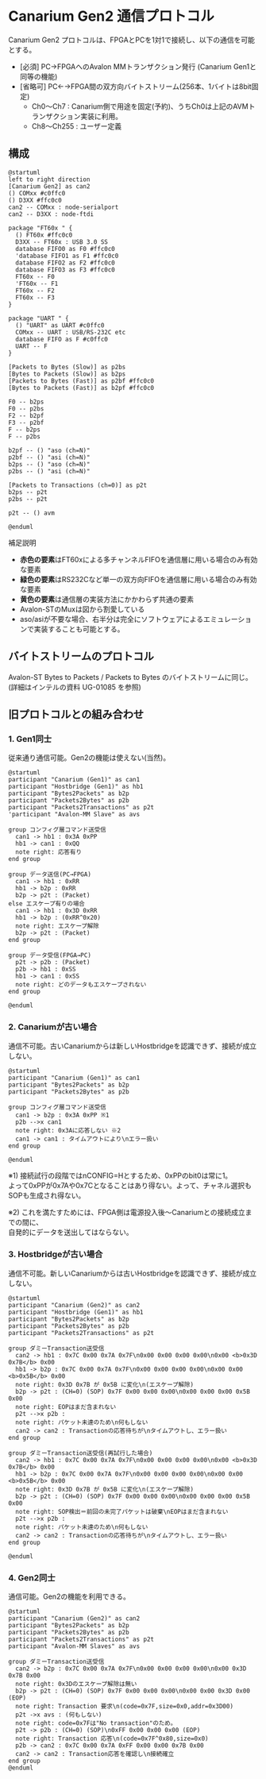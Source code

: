 Canarium Gen2 通信プロトコル
========

Canarium Gen2 プロトコルは、FPGAとPCを1対1で接続し、以下の通信を可能とする。
- [必須] PC→FPGAへのAvalon MMトランザクション発行 (Canarium Gen1と同等の機能)
- [省略可] PC←→FPGA間の双方向バイトストリーム(256本、1バイトは8bit固定)
  - Ch0～Ch7 : Canarium側で用途を固定(予約)、うちCh0は上記のAVMトランザクション実装に利用。
  - Ch8～Ch255 : ユーザー定義

構成
--------

```plantuml
@startuml
left to right direction
[Canarium Gen2] as can2
() COMxx #c0ffc0
() D3XX #ffc0c0
can2 -- COMxx : node-serialport
can2 -- D3XX : node-ftdi

package "FT60x " {
  () FT60x #ffc0c0
  D3XX -- FT60x : USB 3.0 SS
  database FIFO0 as F0 #ffc0c0
  'database FIFO1 as F1 #ffc0c0
  database FIFO2 as F2 #ffc0c0
  database FIFO3 as F3 #ffc0c0
  FT60x -- F0
  'FT60x -- F1
  FT60x -- F2
  FT60x -- F3
}

package "UART " {
  () "UART" as UART #c0ffc0
  COMxx -- UART : USB/RS-232C etc
  database FIFO as F #c0ffc0
  UART -- F
}

[Packets to Bytes (Slow)] as p2bs
[Bytes to Packets (Slow)] as b2ps
[Packets to Bytes (Fast)] as p2bf #ffc0c0
[Bytes to Packets (Fast)] as b2pf #ffc0c0

F0 -- b2ps
F0 -- p2bs
F2 -- b2pf
F3 -- p2bf
F -- b2ps
F -- p2bs

b2pf -- () "aso (ch=N)"
p2bf -- () "asi (ch=N)"
b2ps -- () "aso (ch=N)"
p2bs -- () "asi (ch=N)"

[Packets to Transactions (ch=0)] as p2t
b2ps -- p2t
p2bs -- p2t

p2t -- () avm

@enduml
```

補足説明
* **赤色の要素**はFT60xによる多チャンネルFIFOを通信層に用いる場合のみ有効な要素
* **緑色の要素**はRS232Cなど単一の双方向FIFOを通信層に用いる場合のみ有効な要素
* **黄色の要素**は通信層の実装方法にかかわらず共通の要素
* Avalon-STのMuxは図から割愛している
* aso/asiが不要な場合、右半分は完全にソフトウェアによるエミュレーションで実装することも可能とする。

バイトストリームのプロトコル
--------

Avalon-ST Bytes to Packets / Packets to Bytes のバイトストリームに同じ。<br>
(詳細はインテルの資料 UG-01085 を参照)


旧プロトコルとの組み合わせ
--------

### 1. Gen1同士

従来通り通信可能。Gen2の機能は使えない(当然)。

```plantuml
@startuml
participant "Canarium (Gen1)" as can1
participant "Hostbridge (Gen1)" as hb1
participant "Bytes2Packets" as b2p
participant "Packets2Bytes" as p2b
participant "Packets2Transactions" as p2t
'participant "Avalon-MM Slave" as avs

group コンフィグ層コマンド送受信
  can1 -> hb1 : 0x3A 0xPP
  hb1 -> can1 : 0xQQ
  note right: 応答有り
end group

group データ送信(PC→FPGA)
  can1 -> hb1 : 0xRR
  hb1 -> b2p : 0xRR
  b2p -> p2t : (Packet)
else エスケープ有りの場合
  can1 -> hb1 : 0x3D 0xRR
  hb1 -> b2p : (0xRR^0x20)
  note right: エスケープ解除
  b2p -> p2t : (Packet)
end group

group データ受信(FPGA→PC)
  p2t -> p2b : (Packet)
  p2b -> hb1 : 0xSS
  hb1 -> can1 : 0xSS
  note right: どのデータもエスケープされない
end group

@enduml
```

### 2. Canariumが古い場合

通信不可能。古いCanariumからは新しいHostbridgeを認識できず、接続が成立しない。

```plantuml
@startuml
participant "Canarium (Gen1)" as can1
participant "Bytes2Packets" as b2p
participant "Packets2Bytes" as p2b

group コンフィグ層コマンド送受信
  can1 -> b2p : 0x3A 0xPP ※1
  p2b -->x can1
  note right: 0x3Aに応答しない ※2
  can1 -> can1 : タイムアウトにより\nエラー扱い
end group

@enduml
```

※1) 接続試行の段階ではnCONFIG=Hとするため、0xPPのbit0は常に1。<br>
よって0xPPが0x7Aや0x7Cとなることはあり得ない。よって、チャネル選択もSOPも生成され得ない。

※2) これを満たすためには、FPGA側は電源投入後～Canariumとの接続成立までの間に、<br>自発的にデータを送出してはならない。

### 3. Hostbridgeが古い場合

通信不可能。新しいCanariumからは古いHostbridgeを認識できず、接続が成立しない。

```plantuml
@startuml
participant "Canarium (Gen2)" as can2
participant "Hostbridge (Gen1)" as hb1
participant "Bytes2Packets" as b2p
participant "Packets2Bytes" as p2b
participant "Packets2Transactions" as p2t

group ダミーTransaction送受信
  can2 -> hb1 : 0x7C 0x00 0x7A 0x7F\n0x00 0x00 0x00 0x00\n0x00 <b>0x3D 0x7B</b> 0x00
  hb1 -> b2p : 0x7C 0x00 0x7A 0x7F\n0x00 0x00 0x00 0x00\n0x00 0x00 <b>0x5B</b> 0x00
  note right: 0x3D 0x7B が 0x5B に変化\n(エスケープ解除)
  b2p -> p2t : (CH=0) (SOP) 0x7F 0x00 0x00 0x00\n0x00 0x00 0x00 0x5B 0x00
  note right: EOPはまだ含まれない
  p2t -->x p2b :
  note right: パケット未達のため\n何もしない
  can2 -> can2 : Transactionの応答待ちが\nタイムアウトし、エラー扱い
end group

group ダミーTransaction送受信(再試行した場合)
  can2 -> hb1 : 0x7C 0x00 0x7A 0x7F\n0x00 0x00 0x00 0x00\n0x00 <b>0x3D 0x7B</b> 0x00
  hb1 -> b2p : 0x7C 0x00 0x7A 0x7F\n0x00 0x00 0x00 0x00\n0x00 0x00 <b>0x5B</b> 0x00
  note right: 0x3D 0x7B が 0x5B に変化\n(エスケープ解除)
  b2p -> p2t : (CH=0) (SOP) 0x7F 0x00 0x00 0x00\n0x00 0x00 0x00 0x5B 0x00
  note right: SOP検出＝前回の未完了パケットは破棄\nEOPはまだ含まれない
  p2t -->x p2b :
  note right: パケット未達のため\n何もしない
  can2 -> can2 : Transactionの応答待ちが\nタイムアウトし、エラー扱い
end group

@enduml
```

### 4. Gen2同士

通信可能。Gen2の機能を利用できる。

```plantuml
@startuml
participant "Canarium (Gen2)" as can2
participant "Bytes2Packets" as b2p
participant "Packets2Bytes" as p2b
participant "Packets2Transactions" as p2t
participant "Avalon-MM Slaves" as avs

group ダミーTransaction送受信
  can2 -> b2p : 0x7C 0x00 0x7A 0x7F\n0x00 0x00 0x00 0x00\n0x00 0x3D 0x7B 0x00
  note right: 0x3Dのエスケープ解除は無い
  b2p -> p2t : (CH=0) (SOP) 0x7F 0x00 0x00 0x00\n0x00 0x00 0x3D 0x00 (EOP)
  note right: Transaction 要求\n(code=0x7F,size=0x0,addr=0x3D00)
  p2t ->x avs : (何もしない)
  note right: code=0x7Fは"No transaction"のため。
  p2t -> p2b : (CH=0) (SOP)\n0xFF 0x00 0x00 0x00 (EOP)
  note right: Transaction 応答\n(code=0x7F^0x80,size=0x0)
  p2b -> can2 : 0x7C 0x00 0x7A 0xFF 0x00 0x00 0x7B 0x00
  can2 -> can2 : Transaction応答を確認し\n接続確立
end group
@enduml
```
